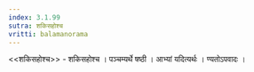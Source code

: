 ```yaml
---
index: 3.1.99
sutra: शकिसहोश्च
vritti: balamanorama
---
```


<<शकिसहोश्च>> - शकिसहोश्च । पञ्चम्यर्थे षष्ठी । आभ्यां यदित्यर्थः । ण्यतोऽपवादः । 